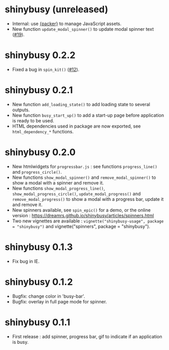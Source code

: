 # shinybusy (unreleased)

* Internal: use [{packer}](https://github.com/JohnCoene/packer) to manage JavaScript assets.
* New function `update_modal_spinner()` to update modal spinner text ([#19](https://github.com/dreamRs/shinybusy/issues/19)).


# shinybusy 0.2.2

* Fixed a bug in `spin_kit()` ([#12](https://github.com/dreamRs/shinybusy/issues/12)).


# shinybusy 0.2.1

* New function `add_loading_state()` to add loading state to several outputs.
* New function `busy_start_up()` to add a start-up page before application is ready to be used.
* HTML dependencies used in package are now exported, see `html_dependency_*` functions.


# shinybusy 0.2.0

* New htmlwidgets for `progressbar.js` : see functions `progress_line()` and `progress_circle()`.
* New functions `show_modal_spinner()` and `remove_modal_spinner()` to show a modal with a spinner and remove it.
* New functions `show_modal_progress_line()`, `show_modal_progress_circle()`, `update_modal_progress()` and `remove_modal_progress()` to show a modal with a progress bar, update it and remove it.
* New spinners available, see `spin_epic()` for a demo, or the online version : https://dreamrs.github.io/shinybusy/articles/spinners.html
* Two new vignettes are available : `vignette("shinybusy-usage", package = "shinybusy")` and vignette("spinners", package = "shinybusy").


# shinybusy 0.1.3

* Fix bug in IE.


# shinybusy 0.1.2

* Bugfix: change color in 'busy-bar'.
* Bugfix: overlay in full page mode for spinner.


# shinybusy 0.1.1

* First release : add spinner, progress bar, gif to indicate if an application is busy.
